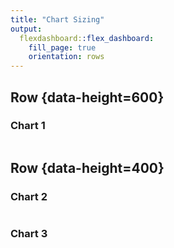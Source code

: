 ```yaml
---
title: "Chart Sizing"
output: 
  flexdashboard::flex_dashboard:
    fill_page: true
    orientation: rows
---
```


Row {data-height=600}
-------------------------------------

### Chart 1

```{r}

```

Row {data-height=400}
-------------------------------------
    
### Chart 2
    
```{r}

```
    
### Chart 3

```{r}

```
